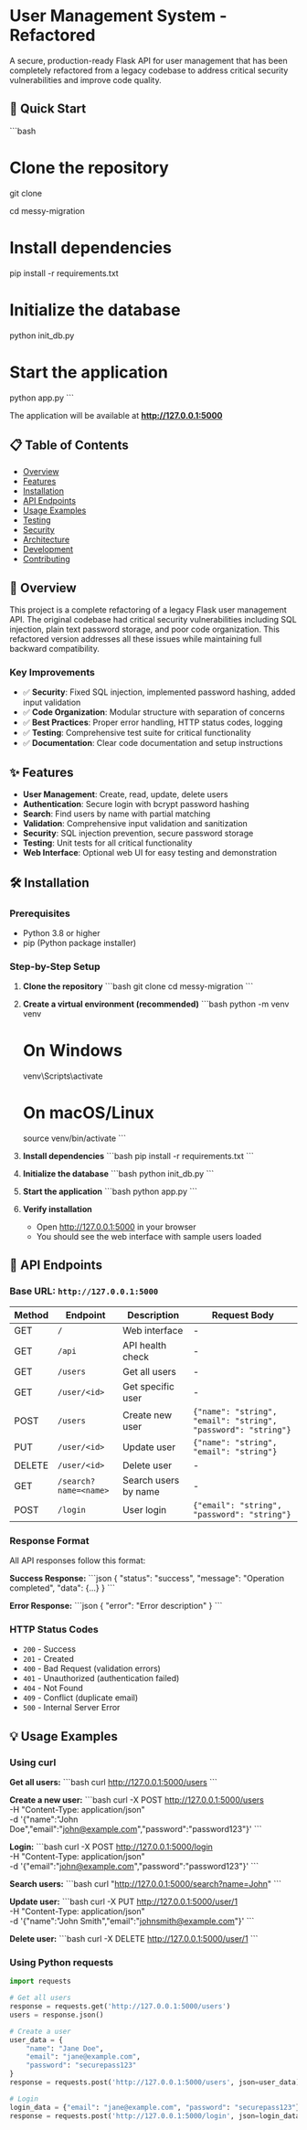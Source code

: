 # User Management System - Refactored

A secure, production-ready Flask API for user management that has been completely refactored from a legacy codebase to address critical security vulnerabilities and improve code quality.

## 🚀 Quick Start

\`\`\`bash
# Clone the repository
git clone <repository-url>

cd messy-migration

# Install dependencies
pip install -r requirements.txt

# Initialize the database
python init_db.py

# Start the application
python app.py
\`\`\`

The application will be available at **http://127.0.0.1:5000**

## 📋 Table of Contents

- [Overview](#overview)
- [Features](#features)
- [Installation](#installation)
- [API Endpoints](#api-endpoints)
- [Usage Examples](#usage-examples)
- [Testing](#testing)
- [Security](#security)
- [Architecture](#architecture)
- [Development](#development)
- [Contributing](#contributing)

## 🎯 Overview

This project is a complete refactoring of a legacy Flask user management API. The original codebase had critical security vulnerabilities including SQL injection, plain text password storage, and poor code organization. This refactored version addresses all these issues while maintaining full backward compatibility.

### Key Improvements

- ✅ **Security**: Fixed SQL injection, implemented password hashing, added input validation
- ✅ **Code Organization**: Modular structure with separation of concerns
- ✅ **Best Practices**: Proper error handling, HTTP status codes, logging
- ✅ **Testing**: Comprehensive test suite for critical functionality
- ✅ **Documentation**: Clear code documentation and setup instructions

## ✨ Features

- **User Management**: Create, read, update, delete users
- **Authentication**: Secure login with bcrypt password hashing
- **Search**: Find users by name with partial matching
- **Validation**: Comprehensive input validation and sanitization
- **Security**: SQL injection prevention, secure password storage
- **Testing**: Unit tests for all critical functionality
- **Web Interface**: Optional web UI for easy testing and demonstration

## 🛠 Installation

### Prerequisites

- Python 3.8 or higher
- pip (Python package installer)

### Step-by-Step Setup

1. **Clone the repository**
   \`\`\`bash
   git clone <repository-url>
   cd messy-migration
   \`\`\`

2. **Create a virtual environment (recommended)**
   \`\`\`bash
   python -m venv venv
   
   # On Windows
   venv\Scripts\activate
   
   # On macOS/Linux
   source venv/bin/activate
   \`\`\`

3. **Install dependencies**
   \`\`\`bash
   pip install -r requirements.txt
   \`\`\`

4. **Initialize the database**
   \`\`\`bash
   python init_db.py
   \`\`\`

5. **Start the application**
   \`\`\`bash
   python app.py
   \`\`\`

6. **Verify installation**
   - Open http://127.0.0.1:5000 in your browser
   - You should see the web interface with sample users loaded

## 📡 API Endpoints

### Base URL: `http://127.0.0.1:5000`

| Method | Endpoint | Description | Request Body |
|--------|----------|-------------|--------------|
| GET | `/` | Web interface | - |
| GET | `/api` | API health check | - |
| GET | `/users` | Get all users | - |
| GET | `/user/<id>` | Get specific user | - |
| POST | `/users` | Create new user | `{"name": "string", "email": "string", "password": "string"}` |
| PUT | `/user/<id>` | Update user | `{"name": "string", "email": "string"}` |
| DELETE | `/user/<id>` | Delete user | - |
| GET | `/search?name=<name>` | Search users by name | - |
| POST | `/login` | User login | `{"email": "string", "password": "string"}` |

### Response Format

All API responses follow this format:

**Success Response:**
\`\`\`json
{
  "status": "success",
  "message": "Operation completed",
  "data": {...}
}
\`\`\`

**Error Response:**
\`\`\`json
{
  "error": "Error description"
}
\`\`\`

### HTTP Status Codes

- `200` - Success
- `201` - Created
- `400` - Bad Request (validation errors)
- `401` - Unauthorized (authentication failed)
- `404` - Not Found
- `409` - Conflict (duplicate email)
- `500` - Internal Server Error

## 💡 Usage Examples

### Using curl

**Get all users:**
\`\`\`bash
curl http://127.0.0.1:5000/users
\`\`\`

**Create a new user:**
\`\`\`bash
curl -X POST http://127.0.0.1:5000/users \
  -H "Content-Type: application/json" \
  -d '{"name":"John Doe","email":"john@example.com","password":"password123"}'
\`\`\`

**Login:**
\`\`\`bash
curl -X POST http://127.0.0.1:5000/login \
  -H "Content-Type: application/json" \
  -d '{"email":"john@example.com","password":"password123"}'
\`\`\`

**Search users:**
\`\`\`bash
curl "http://127.0.0.1:5000/search?name=John"
\`\`\`

**Update user:**
\`\`\`bash
curl -X PUT http://127.0.0.1:5000/user/1 \
  -H "Content-Type: application/json" \
  -d '{"name":"John Smith","email":"johnsmith@example.com"}'
\`\`\`

**Delete user:**
\`\`\`bash
curl -X DELETE http://127.0.0.1:5000/user/1
\`\`\`

### Using Python requests

```python
import requests

# Get all users
response = requests.get('http://127.0.0.1:5000/users')
users = response.json()

# Create a user
user_data = {
    "name": "Jane Doe",
    "email": "jane@example.com", 
    "password": "securepass123"
}
response = requests.post('http://127.0.0.1:5000/users', json=user_data)

# Login
login_data = {"email": "jane@example.com", "password": "securepass123"}
response = requests.post('http://127.0.0.1:5000/login', json=login_data)

